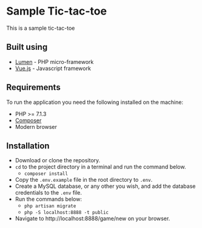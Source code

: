# Sample Tic-tac-toe

This is a sample tic-tac-toe

## Built using
* [Lumen](https://lumen.laravel.com/) - PHP micro-framework
* [Vue.js](https://vuejs.org) - Javascript framework

## Requirements
To run the application you need the following installed on the machine:

* PHP >= 7.1.3
* [Composer](http://getcomposer.org/)
* Modern browser


## Installation
* Download or clone the repository.
* `cd` to the project directory in a terminal and run the command below.
  - `composer install`
* Copy the `.env.example` file in the root directory to `.env`.
* Create a MySQL database, or any other you wish, and add the database credentials to the `.env` file.
* Run the commands below:
  - `php artisan migrate`
  - `php -S localhost:8888 -t public`
* Navigate to http://localhost:8888/game/new on your browser.
